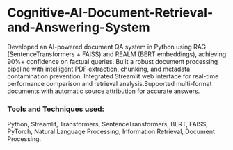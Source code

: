# Cognitive-AI-Document-Retrieval-and-Answering-System
Developed an AI-powered document QA system in Python using RAG (SentenceTransformers + FAISS) and REALM (BERT
embeddings), achieving 90%+ confidence on factual queries. Built a robust document processing pipeline with intelligent PDF
extraction, chunking, and metadata contamination prevention. Integrated Streamlit web interface for real-time performance
comparison and retrieval analysis.Supported multi-format documents with automatic source attribution for accurate answers.
### Tools and Techniques used: 
Python, Streamlit, Transformers, SentenceTransformers, BERT, FAISS, PyTorch, Natural Language Processing, Information Retrieval, Document Processing.
